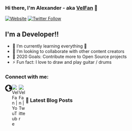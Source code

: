 ### Hi there, I'm Alexander - aka [VelFan][website] 👋

[![Website](https://img.shields.io/website?label=VelFan.ru&style=for-the-badge&url=https%3A%2F%2Fvelfan.ru)](https://velfan.ru)
[![Twitter Follow](https://img.shields.io/twitter/follow/AlexanderVF6?color=1DA1F2&logo=twitter&style=for-the-badge)](https://twitter.com/intent/follow?original_referer=https%3A%2F%2Fgithub.com%2FAlexanderVF6&screen_name=AlexanderVF6)

## I'm a Developer!!

- 🌱 I’m currently learning everything 🤣
- 👯 I’m looking to collaborate with other content creators
- 🥅 2020 Goals: Contribute more to Open Source projects
- ⚡ Fun fact: I love to draw and play guitar / drums

### Connect with me:

[<img align="left" alt="VelFan.ru" width="22px" src="https://raw.githubusercontent.com/iconic/open-iconic/master/svg/globe.svg" />][website]
[<img align="left" alt="VelFan | YouTube" width="22px" src="https://cdn.jsdelivr.net/npm/simple-icons@v3/icons/youtube.svg" />][youtube]
[<img align="left" alt="VelFan | Twitter" width="22px" src="https://cdn.jsdelivr.net/npm/simple-icons@v3/icons/twitter.svg" />][twitter]
<br />

### 📕 Latest Blog Posts
<!-- BLOG-POST-LIST:START -->
<!-- BLOG-POST-LIST:END -->


<br />
<br />


[website]: https://velfan.ru
[twitter]: https://twitter.com/AlexanderVF6
[youtube]: https://youtube.com/UCGswSoS5LvrV9PyHX9GUg_w

